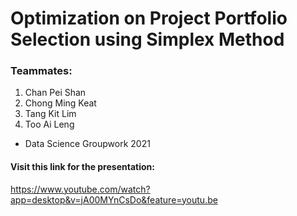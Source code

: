 # Optimization on Project Portfolio Selection using Simplex Method

### Teammates:

1. Chan Pei Shan
2. Chong Ming Keat
3. Tang Kit Lim
4. Too Ai Leng

- Data Science Groupwork 2021


#### Visit this link for the presentation:

https://www.youtube.com/watch?app=desktop&v=jA00MYnCsDo&feature=youtu.be
